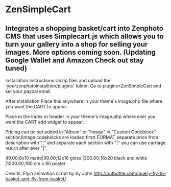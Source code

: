 ZenSimpleCart
=============

Integrates a shopping basket/cart into Zenphoto CMS that uses Simplecart.js which allows you to turn your 
gallery into a shop for selling your images. More options coming soon. 
(Updating Google Wallet and Amazon Check out stay tuned) 
--------------
Installation Instructions
Unzip files and upload the 'yourzenphotoinstalltion/plugins' folder.
Go to plugins>ZenSimpleCart and set your paypal email.

After installation
Place this anywhere in your theme's image.php file where you want the CART to appear.
<?php if (function_exists('printCartPrice')) { ?><?php printCartPrice(); ?><?php } ?>

Place in the index or header in your theme's image.php where ever you want the CART add widget to appear.
<?php if (function_exists('printCartWidget')) { ?><?php printCartWidget(); ?><?php } ?>

Pricing can be set added in "Album" or "Image" in "Custom Codeblock" section(image codeblocks are loaded first) 
FORMAT separate price from description with ";" and separate each section with "|" you can use 
carriage return after ever "|".

49.00;8x10 matte|99.00;12x16 gloss |300.00;16x20 black and white |1000.00;100 cm x 80 poster

Credits:
Flyin animation script by by John
http://outbottle.com/jquery-fly-to-basket-and-fly-from-basket/

